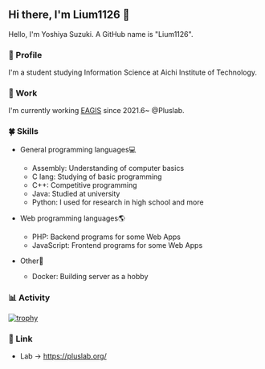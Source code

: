 ## Hi there, I'm Lium1126 👋
Hello, I'm Yoshiya Suzuki. A GitHub name is "Lium1126".

### 👀 Profile
I'm a student studying Information Science at Aichi Institute of Technology.

### 🔭 Work
I'm currently working [EAGIS](https://github.com/Pluslab/EAGIS) since 2021.6~ @Pluslab.

### 🍀 Skills
- General programming languages💻
  - Assembly: Understanding of computer basics
  - C lang: Studying of basic programming
  - C++: Competitive programming
  - Java: Studied at university
  - Python: I used for research in high school and more

- Web programming languages🌎
  - PHP: Backend programs for some Web Apps
  - JavaScript: Frontend programs for some Web Apps

- Other🦉
  - Docker: Building server as a hobby

### 📊 Activity
[![trophy](https://github-profile-trophy.vercel.app/?username=ryo-ma&row=2&column=4&theme=darkhub)](https://github.com/ryo-ma/github-profile-trophy)

### 💨 Link
- Lab -> https://pluslab.org/
